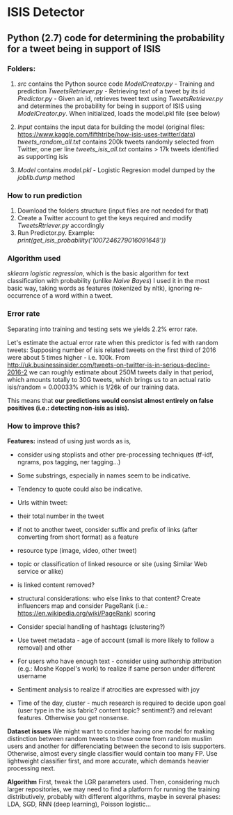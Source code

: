 # ISIS Detector
## Python (2.7) code for determining the probability for a tweet being in support of ISIS
### Folders:
1.	*src* contains the Python source code
		*ModelCreator.py* - Training and prediction
		*TweetsRetriever.py* - Retrieving text of a tweet by its id
		*Predictor.py* - Given an id, retrieves tweet text using *TweetsRetriever.py* and determines the probability for being in support of ISIS using *ModelCreator.py*.  When initialized, loads the model.pkl file (see below)
2.	*Input* contains the input data for building the model (original files: https://www.kaggle.com/fifthtribe/how-isis-uses-twitter/data)
		*tweets_random_all.txt* contains 200k tweets randomly selected from Twitter, one per line
		*tweets_isis_all.txt* contains > 17k tweets identified as supporting isis
		
3.	*Model* contains *model.pkl* - Logistic Regresion model dumped by the *joblib.dump* method

### How to run prediction
1.	Download the folders structure (input files are not needed for that)
2.	Create a Twitter account to get the keys required and modify *TweetsRtriever.py* accordingly
3.	Run Predictor.py.  Example: *print(get_isis_probability('1007246279016091648'))*


### Algorithm used
*sklearn logistic regression*, which is the basic algorithm for text classification with probability (unlike *Naive Bayes*)
I used it in the most basic way, taking words as features (tokenized by nltk), ignoring re-occurrence of a word within a tweet.

### Error rate
Separating into training and testing sets we yields 2.2% error rate.

Let's estimate the actual error rate when this predictor is fed with random tweets:
Supposing number of isis related tweets on the first third of 2016 were about 5 times higher - i.e. 100k.  From http://uk.businessinsider.com/tweets-on-twitter-is-in-serious-decline-2016-2 we can roughly estimate about 250M tweets daily in that period, which amounts totally to 30G tweets, which brings us to an actual ratio isis/random = 0.00033% which is 1/26k of our training data.

This means that **our predictions would consist almost entirely on false positives (i.e.: detecting non-isis as isis).**

### How to improve this?
**Features:** instead of using just words as is,
* consider using stoplists and other pre-processing techniques (tf-idf, ngrams, pos tagging, ner tagging...)
* Some substrings, especially in names seem to be indicative.
* Tendency to quote could also be indicative.
* Urls within tweet:
*	their total number in the tweet
*	if not to another tweet, consider suffix and prefix of links (after converting from short format) as a feature
*	resource type (image, video, other tweet)
*	topic or classification of linked resource or site (using Similar Web service or alike)
*	is linked content removed?
* 	structural considerations: who else links to that content?  Create influencers map and consider PageRank (i.e.: https://en.wikipedia.org/wiki/PageRank) scoring

* Consider special handling of hashtags (clustering?)
* Use tweet metadata - age of account (small is more likely to follow a removal) and other
* For users who have enough text - consider using authorship attribution (e.g.: Moshe Koppel's work) to realize if same person under different username
* Sentiment analysis to realize if atrocities are expressed with joy
* Time of the day, cluster - much research is required to decide upon goal (user type in the isis fabric? content topic? sentiment?) and relevant features.  Otherwise you get nonsense.

**Dataset issues**
We might want to consider having one model for making distinction between random tweets to those come from random muslim users and another for differenciating between the second to isis supporters.  Otherwise, almost every single classifier would contain too many FP.  Use lightweight classifier first, and more accurate, which demands heavier processing next.

**Algorithm**
First, tweak the LGR parameters used.  Then, considering much larger repositories, we may need to find a platform for running the training distributively, probably with different algorithms, maybe in several phases: LDA, SGD, RNN (deep learning), Poisson logistic...
